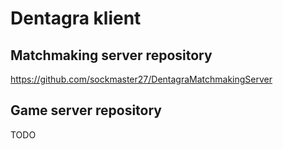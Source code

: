 # Dentagra klient
## Matchmaking server repository
https://github.com/sockmaster27/DentagraMatchmakingServer
## Game server repository
TODO
